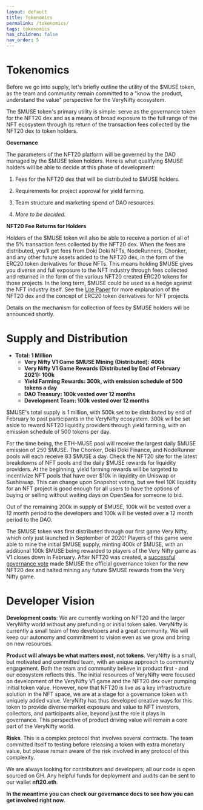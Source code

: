 ```yaml
---
layout: default
title: Tokenomics
permalink: /tokenomics/
tags: tokenomics
has_children: false
nav_order: 5
---
```


# Tokenomics

Before we go into supply, let's briefly outline the utility of the $MUSE token, as the team and community remain committed to a "know the product, understand the value" perspective for the VeryNifty ecosystem.

The $MUSE token's primary utility is simple: serve as the governance token for the NFT20 dex and as a means of broad exposure to the full range of the NFT ecosystem through its return of the transaction fees collected by the NFT20 dex to token holders. 

**Governance**

The parameters of the NFT20 platform will be governed by the DAO managed by the $MUSE token holders. Here is what qualifying $MUSE holders will be able to decide at this phase of development:

1. Fees for the NFT20 dex that will be distributed to $MUSE holders.

2. Requirements for project approval for yield farming.

3. Team structure and marketing spend of DAO resources.

4. *More to be decided.*

**NFT20 Fee Returns for Holders**

Holders of the $MUSE token will also be able to receive a portion of all of the 5% transaction fees collected by the NFT20 dex. When the fees are distributed, you’ll get fees from Doki Doki NFTs, NodeRunners, Chonker, and any other future assets added to the NFT20 dex, in the form of the ERC20 token derivatives for those NFTs. This means holding $MUSE gives you diverse and full exposure to the NFT industry through fees collected and returned in the form of the various NFT20 created ERC20 tokens for those projects. In the long term, $MUSE could be used as a hedge against the NFT industry itself. See the [Lite Paper](https://docs.nft20.io/lite-paper/) for more explanation of the NFT20 dex and the concept of ERC20 token derivatives for NFT projects. 

Details on the mechanism for collection of fees by $MUSE holders will be announced shortly. 

# Supply and Distribution

* **Total: 1 Million**
  * **Very Nifty V1 Game $MUSE Mining (Distributed): 400k**
  * **Very Nifty V1 Game Rewards (Distributed by End of February 2021): 100k**
  * **Yield Farming Rewards: 300k, with emission schedule of 500 tokens a day**
  * **DAO Treasury: 100k vested over 12 months**
  * **Development Team: 100k vested over 12 months**
 
$MUSE's total supply is 1 million, with 500k set to be distributed by end of February to past participants in the VeryNifty ecosystem. 300k will be set aside to reward NFT20 liquidity providers through yield farming, with an emission schedule of 500 tokens per day. 

For the time being, the ETH-MUSE pool will receive the largest daily $MUSE emission of 250 $MUSE. The Chonker, Doki Doki Finance, and NodeRunner pools will each receive 83 $MUSE a day. Check the NFT20 site for the latest breakdowns of NFT pools and the daily $MUSE rewards for liquidity providers. At the beginning, yield farming rewards will be targeted to incentivize NFT pools that have over $10k in liquidity on Uniswap or Sushiswap. This can change upon Snapshot voting, but we feel 10K liquidity for an NFT project is good enough for all users to have the options of buying or selling without waiting days on OpenSea for someone to bid.

Out of the remaining 200k in supply of $MUSE, 100k will be vested over a 12 month period to the developers and 100k will be vested over a 12 month period to the DAO.

The $MUSE token was first distributed through our first game Very Nifty, which only just launched in September of 2020! Players of this game were able to mine the initial $MUSE supply, minting 400k of $MUSE, with an additional 100k $MUSE being rewarded to players of the Very Nifty game as V1 closes down in February. After NFT20 was created, a [successful governance vote](https://snapshot.page/#/nft20.eth/proposal/QmNxjAdTqxCVhJpZ9vRfz7ry215m2JYKb9K59ohm4AgDZU) made $MUSE the official governance token for the new NFT20 dex and halted mining any future $MUSE rewards from the Very Nifty game.

# Developer Vision

**Development costs**: We are currently working on NFT20 and the larger VeryNifty world without any prefunding or initial token sales. VeryNifty is currently a small team of two developers and a great community. We will keep our autonomy and commitment to vision even as we grow and bring on new resources. 

**Product will always be what matters most, not tokens**. VeryNifty is a small, but motivated and committed team, with an unique approach to community engagement. Both the team and community believe in product first - and our ecosystem reflects this. The initial resources of VeryNifty were focused on development of the VeryNifty V1 game and the NFT20 dex over pumping initial token value. However, now that NFT20 is live as a key infrastructure solution in the NFT space, we are at a stage for a governance token with uniquely added value. VeryNifty has thus developed creative ways for this token to provide diverse market exposure and value to NFT investors, collectors, and participants alike, beyond just the role it plays in governance. This perspective of product driving value will remain a core part of the VeryNifty world. 

**Risks**. This is a complex protocol that involves several contracts. The team committed itself to testing before releasing a token with extra monetary value, but please remain aware of the risk involved in any protocol of this complexity. 

We are always looking for contributors and developers; all our code is open sourced on GH. Any helpful funds for deployment and audits can be sent to our wallet **nft20.eth**.

**In the meantime you can check our governance docs to see how you can get involved right now.**
